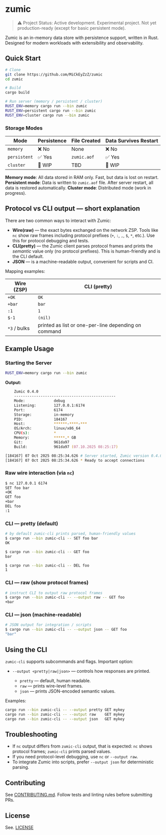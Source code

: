 # zumic

> ⚠️ Project Status: Active development. Experimental project. Not yet production-ready (except for basic persistent mode).

Zumic is an in-memory data store with persistence support, written in Rust. Designed for modern workloads with extensibility and observability.

## Quick Start

```zsh
# Clone
git clone https://github.com/MiCkEyZzZ/zumic
cd zumic

# Build
cargo build

# Run server (memory / persistent / cluster)
RUST_ENV=memory cargo run --bin zumic
RUST_ENV=persistent cargo run --bin zumic
RUST_ENV=cluster cargo run --bin zumic
```

### Storage Modes

| Mode         | Persistence | File Created    | Data Survives Restart |
|--------------|-------------|-----------------|-----------------------|
| `memory`     | ❌ No       | None            | ❌ No                 |
| `persistent` | ✅ Yes      | `zumic.aof`     | ✅ Yes                |
| `cluster`    | 🚧 WIP      | TBD             | 🚧 WIP                |

**Memory mode**: All data stored in RAM only. Fast, but data is lost on restart.
**Persistent mode**: Data is written to `zumic.aof` file. After server restart, all data is restored automatically.
**Cluster mode**: Distributed mode (work in progress).

## Protocol vs CLI output — short explanation

There are two common ways to interact with Zumic:

* **Wire(raw)** — the exact bytes exchanged on the network ZSP. Tools like `nc` show raw frames including protocol prefixes (`+`, `:`, `,`, `$`, `*`, etc.). Use this for protocol debugging and tests.
* **CLI(pretty)** — the Zumic client parses protocol frames and prints the *semantic* value only (no protocol prefixes). This is human-friendly and is the CLI default.
* **JSON** — is a machine-readable output, convenient for scripts and CI.

Mapping examples:

| Wire (ZSP)       | CLI (pretty)                                         |
| ---------------- | ---------------------------------------------------- |
| `+OK`            | `OK`                                                 |
| `+bar`           | `bar`                                                |
| `:1`             | `1`                                                  |
| `$-1`            | `(nil)`                                              |
| `*3` / bulks     | printed as list or one-per-line depending on command |

## Example Usage

### Starting the Server

```zsh
RUST_ENV=memory cargo run --bin zumic
```

**Output:**

```zsh
    Zumic 0.4.0
    ----------------------------------------------
    Mode:             debug
    Listening:        127.0.0.1:6174
    Port:             6174
    Storage:          in-memory
    PID:              184167
    Host:             ******-****-***
    OS/Arch:          linux/x86_64
    CPU(s):           *
    Memory:           *****.* GB
    Git:              961da97
    Build:            961da97 (07.10.2025 08:25:17)

[184167] 07 Oct 2025 08:25:34.626 # Server started, Zumic version 0.4.0
[184167] 07 Oct 2025 08:25:34.626 * Ready to accept connections
```

### Raw wire interaction (via `nc`)

```bash
$ nc 127.0.0.1 6174
SET foo bar
+OK
GET foo
+bar
DEL foo
:1
```

### CLI — pretty (default)

```bash
# by default zumic-cli prints parsed, human-friendly values
$ cargo run --bin zumic-cli -- SET foo bar
OK

$ cargo run --bin zumic-cli -- GET foo
bar

$ cargo run --bin zumic-cli -- DEL foo
1
```

### CLI — raw (show protocol frames)

```bash
# instruct CLI to output raw protocol frames
$ cargo run --bin zumic-cli -- --output raw -- GET foo
+bar
```

### CLI — json (machine-readable)

```bash
# JSON output for integration / scripts
$ cargo run --bin zumic-cli -- --output json -- GET foo
"bar"
```

## Using the CLI

`zumic-cli` supports subcommands and flags. Important option:

* `--output <pretty|raw|json>` — controls how responses are printed.

  * `pretty` — default, human readable.
  * `raw` — prints wire-level frames.
  * `json` — prints JSON-encoded semantic values.

Examples:

```bash
cargo run --bin zumic-cli -- --output pretty GET mykey
cargo run --bin zumic-cli -- --output raw    GET mykey
cargo run --bin zumic-cli -- --output json   GET mykey
```

## Troubleshooting

* If `nc` output differs from `zumic-cli` output, that is expected: `nc` shows protocol frames; `zumic-cli` prints parsed values.
* If you need protocol-level debugging, use `nc` or `--output raw`.
* To integrate Zumic into scripts, prefer `--output json` for deterministic parsing.

## Contributing

See [CONTRIBUTING.md](CONTRIBUTING.md). Follow tests and linting rules before submitting PRs.

## License

See. [LICENSE](LICENSE)
